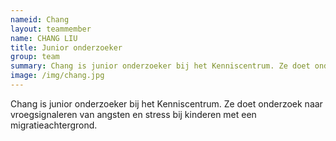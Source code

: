 ```yaml
---
nameid: Chang
layout: teammember
name: CHANG LIU
title: Junior onderzoeker
group: team
summary: Chang is junior onderzoeker bij het Kenniscentrum. Ze doet onderzoek naar vroegsignaleren van angsten en stress bij kinderen met een migratieachtergrond.
image: /img/chang.jpg
---
```


Chang is junior onderzoeker bij het Kenniscentrum. Ze doet onderzoek naar vroegsignaleren van angsten en stress bij kinderen met een migratieachtergrond.

